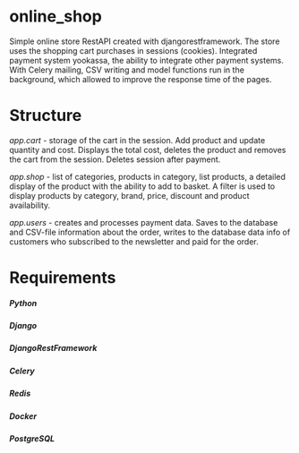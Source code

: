 # online_shop
Simple online store RestAPI created with djangorestframework. The store uses the shopping cart
purchases in sessions (cookies). Integrated payment system yookassa,
the ability to integrate other payment systems. With Celery
mailing, CSV writing and model functions run in the background,
which allowed to improve the response time of the pages.

# Structure
*app.cart* - storage of the cart in the session. Add product and 
update quantity and cost. Displays the total cost, deletes the
product and removes the cart from the session. Deletes session 
after payment.

*app.shop* - list of categories, products in category, list
products, a detailed display of the product with the ability to add to
basket. A filter is used to display products by category,
brand, price, discount and product availability.

*app.users* - creates and processes payment data. Saves
to the database and CSV-file information about the order,
writes to the database data info of customers who subscribed 
to the newsletter and paid for the order.

# Requirements

##### Python
##### Django
##### DjangoRestFramework
##### Celery
##### Redis
##### Docker
##### PostgreSQL
